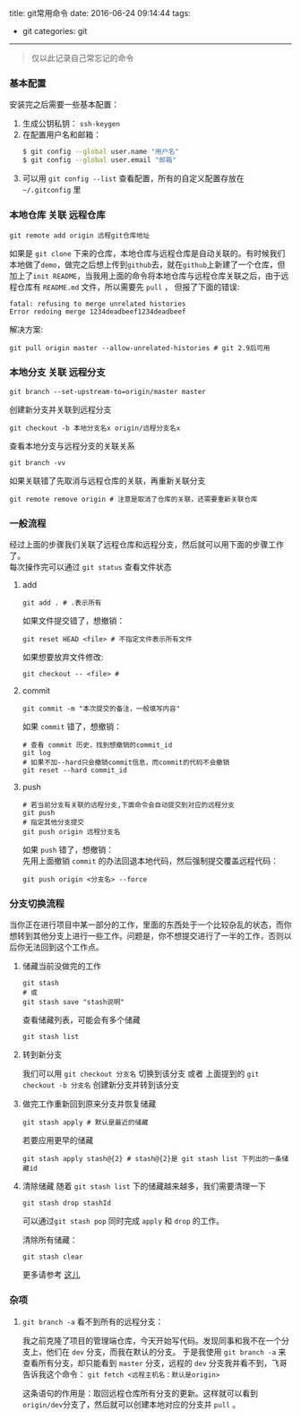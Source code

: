 title: git常用命令
date: 2016-06-24 09:14:44
tags: 
- git
categories: git
---
>仅以此记录自己常忘记的命令

### 基本配置
安装完之后需要一些基本配置：
1. 生成公钥私钥： `ssh-keygen`
2. 在配置用户名和邮箱：
    ``` bash
    $ git config --global user.name "用户名"
    $ git config --global user.email "邮箱"
    ```
3. 可以用 `git config --list` 查看配置，所有的自定义配置存放在 `~/.gitconfig` 里

### 本地仓库 关联 远程仓库
``` shell
git remote add origin 远程git仓库地址
```
如果是 `git clone` 下来的仓库，本地仓库与远程仓库是自动关联的。有时候我们本地做了`demo`，做完之后想上传到`github`去，就在`github`上新建了一个仓库，但加上了`init README`，当我用上面的命令将本地仓库与远程仓库关联之后，由于远程仓库有 `README.md` 文件，所以需要先 `pull` ， 但报了下面的错误:
``` shell
fatal: refusing to merge unrelated histories
Error redoing merge 1234deadbeef1234deadbeef
```
解决方案:
``` shell
git pull origin master --allow-unrelated-histories # git 2.9后可用
```

### 本地分支 关联 远程分支
``` shell
git branch --set-upstream-to=origin/master master
```
创建新分支并关联到远程分支
``` shell
git checkout -b 本地分支名x origin/远程分支名x
```
查看本地分支与远程分支的关联关系
``` shell
git branch -vv
```
如果关联错了先取消与远程仓库的关联，再重新关联分支
``` shell
git remote remove origin # 注意是取消了仓库的关联，还需要重新关联仓库
```
<!-- more -->
### 一般流程
经过上面的步骤我们关联了远程仓库和远程分支，然后就可以用下面的步骤工作了。  
每次操作完可以通过 `git status` 查看文件状态

1. add
    ``` shell
    git add . # .表示所有
    ```
    如果文件提交错了，想撤销：
    ``` shell
    git reset HEAD <file> # 不指定文件表示所有文件
    ```
    如果想要放弃文件修改:
    ``` shell
    git checkout -- <file> #
    ```
2. commit
    ``` shell
    git commit -m "本次提交的备注，一般填写内容"
    ```
    如果 `commit` 错了，想撤销：
    ``` shell
    # 查看 commit 历史，找到想撤销的commit_id
    git log
    # 如果不加--hard只会撤销commit信息，而commit的代码不会撤销
    git reset --hard commit_id
    ```
3. push
    ``` shell
    # 若当前分支有关联的远程分支,下面命令会自动提交到对应的远程分支
    git push
    # 指定其他分支提交
    git push origin 远程分支名
    ```
    如果 `push` 错了，想撤销：  
    先用上面撤销 `commit` 的办法回退本地代码，然后强制提交覆盖远程代码：
    ``` shell
    git push origin <分支名> --force
    ```
### 分支切换流程
当你正在进行项目中某一部分的工作，里面的东西处于一个比较杂乱的状态，而你想转到其他分支上进行一些工作。问题是，你不想提交进行了一半的工作，否则以后你无法回到这个工作点。

1. 储藏当前没做完的工作
    ``` shell
    git stash
    # 或
    git stash save "stash说明"
    ```
    查看储藏列表，可能会有多个储藏
    ``` shell
    git stash list
    ```

2. 转到新分支

    我们可以用 `git checkout 分支名` 切换到该分支 或者 上面提到的 `git checkout -b 分支名` 创建新分支并转到该分支

3. 做完工作重新回到原来分支并恢复储藏
    ``` shell
    git stash apply # 默认是最近的储藏
    ```
    若要应用更早的储藏
    ``` shell
    git stash apply stash@{2} # stash@{2}是 git stash list 下列出的一条储藏id
    ```
4. 清除储藏
    随着 `git stash list` 下的储藏越来越多，我们需要清理一下
    ``` shell
    git stash drop stashId
    ```
    可以通过`git stash pop` 同时完成 `apply` 和 `drop` 的工作。

    清除所有储藏：
    ``` shell
    git stash clear
    ```
    更多请参考 [这儿](http://iissnan.com/progit/html/zh/ch6_3.html)

### 杂项

1.  `git branch -a` 看不到所有的远程分支：

    我之前克隆了项目的管理端仓库，今天开始写代码。发现同事和我不在一个分支上，他们在 `dev` 分支，而我在默认的分支。
    于是我使用 `git branch -a`
    来查看所有分支，却只能看到 `master` 分支，远程的 `dev` 分支我并看不到，飞哥告诉我这个命令： `git fetch <远程主机名：默认是origin>`

    这条语句的作用是：取回远程仓库所有分支的更新。这样就可以看到 `origin/dev`分支了，然后就可以创建本地对应的分支并 `pull` 。
